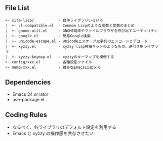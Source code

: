## File List

```
+- site-lisp/           - 自作ライブラリいろいろ
|  +- cl-compatible.el  - Common Lispのような関数と変数のまとめ
|  +- gnome-util.el     - GNOME端末やファイルブラウザを呼び出すユーティリティ
|  +- google.el         - 簡易Google検索
|  +- unicode-escape.el - Unicodeエスケープ文字列のエンコードとデコード
|  +- xyzzy.el          - xyzzy lisp移植キットのようなもの。逆引き用ライブラリ
|  +- xyzzy-keymap.el   - xyzzyのキーマップを模倣する
+- config/xxx.el        - 各種設定ファイル
+- memo/xxx.el          - 雑多なEmacsLispメモ
```

## Dependencies

- Emacs 24 or lator
- use-package.el

## Coding Rules

- なるべく、各ライブラリのデフォルト設定を利用する
- Emacs と xyzzy の操作感を共存させたい
